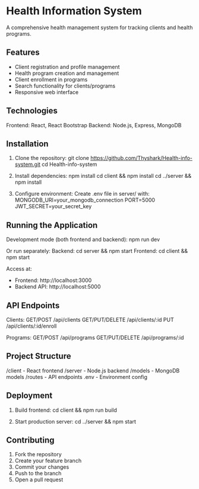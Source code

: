 Health Information System
=========================

A comprehensive health management system for tracking clients and health programs.

Features
--------
- Client registration and profile management
- Health program creation and management
- Client enrollment in programs
- Search functionality for clients/programs
- Responsive web interface

Technologies
------------
Frontend: React, React Bootstrap
Backend: Node.js, Express, MongoDB

Installation
------------
1. Clone the repository:
   git clone https://github.com/Thyshark/Health-info-system.git
   cd Health-info-system

2. Install dependencies:
   npm install
   cd client && npm install
   cd ../server && npm install

3. Configure environment:
   Create .env file in server/ with:
   MONGODB_URI=your_mongodb_connection
   PORT=5000
   JWT_SECRET=your_secret_key

Running the Application
----------------------
Development mode (both frontend and backend):
npm run dev

Or run separately:
Backend: cd server && npm start
Frontend: cd client && npm start

Access at:
- Frontend: http://localhost:3000
- Backend API: http://localhost:5000

API Endpoints
-------------
Clients:
GET/POST /api/clients
GET/PUT/DELETE /api/clients/:id
PUT /api/clients/:id/enroll

Programs:
GET/POST /api/programs
GET/PUT/DELETE /api/programs/:id

Project Structure
----------------
/client - React frontend
/server - Node.js backend
  /models - MongoDB models
  /routes - API endpoints
.env - Environment config

Deployment
---------
1. Build frontend:
   cd client && npm run build

2. Start production server:
   cd ../server && npm start

Contributing
-----------
1. Fork the repository
2. Create your feature branch
3. Commit your changes
4. Push to the branch
5. Open a pull request


